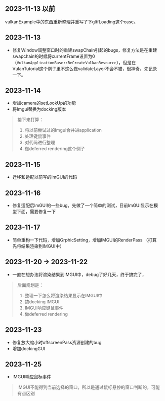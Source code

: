 ## 2023-11-13 以前

vulkanExample中的东西重新整理并重写了下gltfLoading这个case。

## 2023-11-13

* 修复Window调整窗口时的重建swapChain引起的bugs，修复方法是在重建swapchain的时候将currentFrame设置为0（`VulkanApplicationBase::ReCreateVulkanResource`），但是在VulanTutorial这个例子里不这么做validateLayer不会不错，很神奇，先记录一下。

## 2023-11-14

* 增加camera的setLookUp的功能
* 将Imgui替换为docking版本

> 接下来打算：
> 1. 将以前尝试过的Imgui合并进application
> 2. 处理键鼠事件
> 3. 对代码进行整理
> 4. 做deferred rendering这个例子
>
## 2023-11-15

* 迁移和适配以前写的ImGUI的代码

## 2023-11-16

* 修复适配后ImGUI的一些bug，先做了一个简单的测试，目前ImGUI显示在模型下面，需要修复一下

## 2023-11-17

* 简单重构一下代码，增加GrphicSetting，增加IMGUI的RenderPass （打算先将结果渲染到IMGUI中）

## 2023-11-20 -> 2023-11-22

* 一直在想办法将渲染结果到IMGUI中，debug了好几天，终于搞完了，
> 后面规划是：
> 1. 整理一下怎么将渲染结果显示在IMGUI中
> 2. 搞docking IMGUI
> 3. IMGUI响应键鼠事件
> 4. 做deferred rendering

## 2023-11-23

* 修复放大缩小时offscreenPass资源创建的bug
* 增加dockingGUI

## 2023-11-25

* IMGUI响应鼠标事件
> IMGUI不能得到当前选择的窗口，所以是通过鼠标悬停的窗口判断的，可能有点区别